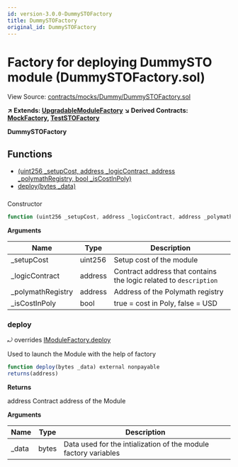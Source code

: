 ```yaml
---
id: version-3.0.0-DummySTOFactory
title: DummySTOFactory
original_id: DummySTOFactory
---
```


# Factory for deploying DummySTO module (DummySTOFactory.sol)

View Source: [contracts/mocks/Dummy/DummySTOFactory.sol](../../../contracts/mocks/Dummy/DummySTOFactory.sol)

**↗ Extends: [UpgradableModuleFactory](UpgradableModuleFactory.md)**
**↘ Derived Contracts: [MockFactory](MockFactory.md), [TestSTOFactory](TestSTOFactory.md)**

**DummySTOFactory**

## Functions

- [(uint256 _setupCost, address _logicContract, address _polymathRegistry, bool _isCostInPoly)](#)
- [deploy(bytes _data)](#deploy)

### 

Constructor

```js
function (uint256 _setupCost, address _logicContract, address _polymathRegistry, bool _isCostInPoly) public nonpayable UpgradableModuleFactory 
```

**Arguments**

| Name        | Type           | Description  |
| ------------- |------------- | -----|
| _setupCost | uint256 | Setup cost of the module | 
| _logicContract | address | Contract address that contains the logic related to `description` | 
| _polymathRegistry | address | Address of the Polymath registry | 
| _isCostInPoly | bool | true = cost in Poly, false = USD | 

### deploy

⤾ overrides [IModuleFactory.deploy](IModuleFactory.md#deploy)

Used to launch the Module with the help of factory

```js
function deploy(bytes _data) external nonpayable
returns(address)
```

**Returns**

address Contract address of the Module

**Arguments**

| Name        | Type           | Description  |
| ------------- |------------- | -----|
| _data | bytes | Data used for the intialization of the module factory variables | 


